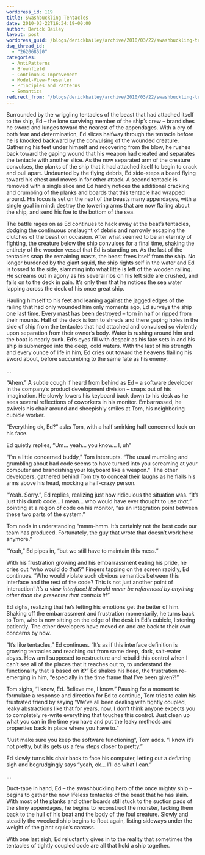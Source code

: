 ```yaml
---
wordpress_id: 119
title: Swashbuckling Tentacles
date: 2010-03-22T16:34:19+00:00
author: Derick Bailey
layout: post
wordpress_guid: /blogs/derickbailey/archive/2010/03/22/swashbuckling-tentacles.aspx
dsq_thread_id:
  - "262068520"
categories:
  - AntiPatterns
  - Brownfield
  - Continuous Improvement
  - Model-View-Presenter
  - Principles and Patterns
  - Semantics
redirect_from: "/blogs/derickbailey/archive/2010/03/22/swashbuckling-tentacles.aspx/"
---
```

Surrounded by the wriggling tentacles of the beast that had attached itself to the ship, Ed – the lone surviving member of the ship’s crew – brandishes he sword and lunges toward the nearest of the appendages. With a cry of both fear and determination, Ed slices halfway through the tentacle before he is knocked backward by the convulsing of the wounded creature. Gathering his feet under himself and recovering from the blow, he rushes back toward the gaping wound that his weapon had created and separates the tentacle with another slice. As the now separated arm of the creature convulses, the planks of the ship that it had attached itself to begin to crack and pull apart. Undaunted by the flying debris, Ed side-steps a board flying toward his chest and moves in for other attack. A second tentacle is removed with a single slice and Ed hardly notices the additional cracking and crumbling of the planks and boards that this tentacle had wrapped around. His focus is set on the next of the beasts many appendages, with a single goal in mind: destroy the towering arms that are now flailing about the ship, and send his foe to the bottom of the sea.

The battle rages on as Ed continues to hack away at the beat’s tentacles, dodging the continuous onslaught of debris and narrowly escaping the clutches of the beast on occasion. After what seemed to be an eternity of fighting, the creature below the ship convulses for a final time, shaking the entirety of the wooden vessel that Ed is standing on. As the last of the tentacles snap the remaining masts, the beast frees itself from the ship. No longer burdened by the giant squid, the ship rights self in the water and Ed is tossed to the side, slamming into what little is left of the wooden railing. He screams out in agony as his several ribs on his left side are crushed, and falls on to the deck in pain. It’s only then that he notices the sea water lapping across the deck of his once great ship.

Hauling himself to his feet and leaning against the jagged edges of the railing that had only wounded him only moments ago, Ed surveys the ship one last time. Every mast has been destroyed – torn in half or ripped from their mounts. Half of the deck is torn to shreds and there gaping holes in the side of ship from the tentacles that had attached and convulsed so violently upon separation from their owner’s body. Water is rushing around him and the boat is nearly sunk. Ed’s eyes fill with despair as his fate sets in and his ship is submerged into the deep, cold waters. With the last of his strength and every ounce of life in him, Ed cries out toward the heavens flailing his sword about, before succumbing to the same fate as his enemy.

&#8230;

“Ahem.” A subtle cough if heard from behind as Ed – a software developer in the company’s product development division – snaps out of his imagination. He slowly lowers his keyboard back down to his desk as he sees several reflections of coworkers in his monitor. Embarrassed, he swivels his chair around and sheepishly smiles at Tom, his neighboring cubicle worker.

“Everything ok, Ed?” asks Tom, with a half smirking half concerned look on his face.

Ed quietly replies, “Um… yeah… you know… I, uh”

“I’m a little concerned buddy,” Tom interrupts. “The usual mumbling and grumbling about bad code seems to have turned into you screaming at your computer and brandishing your keyboard like a weapon.”&#160; The other developers, gathered behind Tom try to conceal their laughs as he flails his arms above his head, mocking a half-crazy person.

“Yeah. Sorry.”, Ed replies, realizing just how ridiculous the situation was. “It’s just this dumb code… I mean… who would have ever thought to use _that_,” pointing at a region of code on his monitor, “as an integration point between these two parts of the system.”

Tom nods in understanding “mmm-hmm. It’s certainly not the best code our team has produced. Fortunately, the guy that wrote that doesn’t work here anymore.”

“Yeah,” Ed pipes in, “but we still have to maintain this mess.” 

With his frustration growing and his embarrassment eating his pride, he cries out “who would do _that_?” Fingers tapping on the screen rapidly, Ed continues. ”Who would violate such obvious semantics between this interface and the rest of the code? This is not just another point of interaction! _It’s a view interface! It should never be referenced by anything other than the presenter that controls it!”_

Ed sighs, realizing that he’s letting his emotions get the better of him. Shaking off the embarrassment and frustration momentarily, he turns back to Tom, who is now sitting on the edge of the desk in Ed’s cubicle, listening patiently. The other developers have moved on and are back to their own concerns by now.

“It’s like tentacles,” Ed continues. “It’s as if this interface definition is growing tentacles and reaching out from some deep, dark, salt-water abyss. How am I supposed to restructure and rebuild this control when I can’t see all of the places that it reaches out to, to understand the functionality that is based on it?” Ed shakes his head, the frustration re-emerging in him, “especially in the time frame that I’ve been given?!”

Tom sighs, “I know, Ed. Believe me, I know.” Pausing for a moment to formulate a response and direction for Ed to continue, Tom tries to calm his frustrated friend by saying “We’ve all been dealing with tightly coupled, leaky abstractions like that for years, now. I don’t think anyone expects you to completely re-write everything that touches this control. Just clean up what you can in the time you have and put the leaky methods and properties back in place where you have to.” 

“Just make sure you keep the software functioning“, Tom adds. “I know it’s not pretty, but its gets us a few steps closer to pretty.”

Ed slowly turns his chair back to face his computer, letting out a deflating sigh and begrudgingly says “yeah, ok… I’ll do what I can.”

&#8230;

Duct-tape in hand, Ed – the swashbuckling hero of the once mighty ship – begins to gather the now lifeless tentacles of the beast that he has slain. With most of the planks and other boards still stuck to the suction pads of the slimy appendages, he begins to reconstruct the monster, tacking them back to the hull of his boat and the body of the foul creature. Slowly and steadily the wrecked ship begins to float again, listing sideways under the weight of the giant squid’s carcass. 

With one last sigh, Ed reluctantly gives in to the reality that sometimes the tentacles of tightly coupled code are all that hold a ship together.